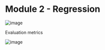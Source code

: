 # Module 2 - Regression

![image](https://user-images.githubusercontent.com/43758505/91372229-b55dd880-e7d8-11ea-8d38-24fe42b7475e.png)

Evaluation metrics

![image](https://user-images.githubusercontent.com/43758505/91380788-71c09a00-e7eb-11ea-8ab2-f934d04a5294.png)
